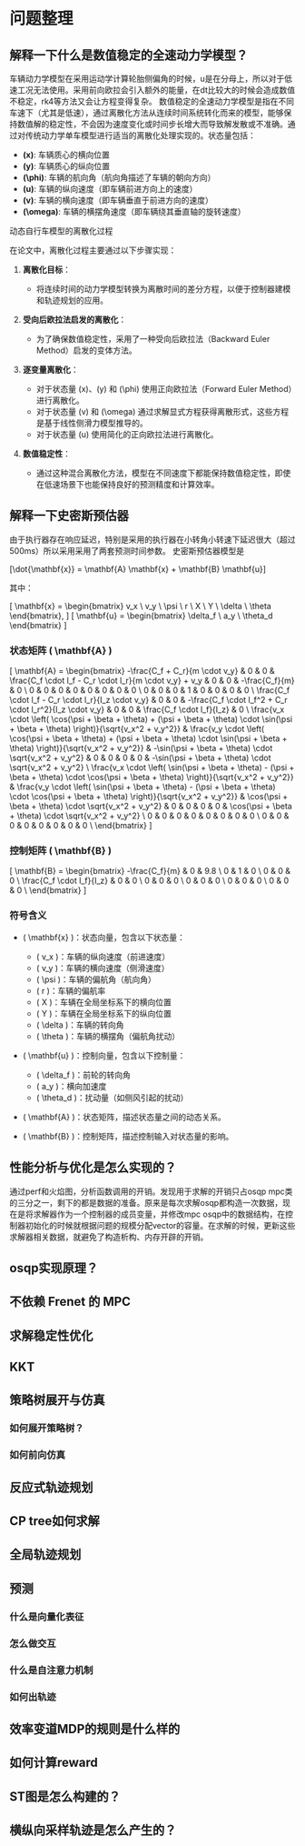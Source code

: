 # 问题整理
## 解释一下什么是数值稳定的全速动力学模型？
车辆动力学模型在采用运动学计算轮胎侧偏角的时候，u是在分母上，所以对于低速工况无法使用。采用前向欧拉会引入额外的能量，在dt比较大的时候会造成数值不稳定，rk4等方法又会让方程变得复杂。
数值稳定的全速动力学模型是指在不同车速下（尤其是低速），通过离散化方法从连续时间系统转化而来的模型，能够保持数值解的稳定性，不会因为速度变化或时间步长增大而导致解发散或不准确。通过对传统动力学单车模型进行适当的离散化处理实现的。状态量包括：
- **\(x\)**: 车辆质心的横向位置
- **\(y\)**: 车辆质心的纵向位置
- **\(\phi\)**: 车辆的航向角（航向角描述了车辆的朝向方向）
- **\(u\)**: 车辆的纵向速度（即车辆前进方向上的速度）
- **\(v\)**: 车辆的横向速度（即车辆垂直于前进方向的速度）
- **\(\omega\)**: 车辆的横摆角速度（即车辆绕其垂直轴的旋转速度）

动态自行车模型的离散化过程

在论文中，离散化过程主要通过以下步骤实现：

1. **离散化目标**：
   - 将连续时间的动力学模型转换为离散时间的差分方程，以便于控制器建模和轨迹规划的应用。

2. **受向后欧拉法启发的离散化**：
   - 为了确保数值稳定性，采用了一种受向后欧拉法（Backward Euler Method）启发的变体方法。

3. **逐变量离散化**：
   - 对于状态量 \(x\)、\(y\) 和 \(\phi\) 使用正向欧拉法（Forward Euler Method）进行离散化。
   - 对于状态量 \(v\) 和 \(\omega\) 通过求解显式方程获得离散形式，这些方程是基于线性侧滑力模型推导的。
   - 对于状态量 \(u\) 使用简化的正向欧拉法进行离散化。

4. **数值稳定性**：
   - 通过这种混合离散化方法，模型在不同速度下都能保持数值稳定性，即使在低速场景下也能保持良好的预测精度和计算效率。

## 解释一下史密斯预估器
由于执行器存在响应延迟，特别是采用的执行器在小转角小转速下延迟很大（超过500ms）所以采用采用了两套预测时间参数。
史密斯预估器模型是

\[\dot{\mathbf{x}} = \mathbf{A} \mathbf{x} + \mathbf{B} \mathbf{u}\]

其中：

\[
\mathbf{x} = \begin{bmatrix}
v_x \\
v_y \\
\psi \\
r \\
X \\
Y \\
\delta \\
\theta
\end{bmatrix},
\]
\[
\mathbf{u} = \begin{bmatrix}
\delta_f \\
a_y \\
\theta_d
\end{bmatrix}
\]

### 状态矩阵 \( \mathbf{A} \)

\[
\mathbf{A} = \begin{bmatrix}
-\frac{C_f + C_r}{m \cdot v_y} & 0 & 0 & \frac{C_f \cdot l_f - C_r \cdot l_r}{m \cdot v_y} + v_y & 0 & 0 & -\frac{C_f}{m} & 0 \\
0 & 0 & 0 & 0 & 0 & 0 & 0 & 0 \\
0 & 0 & 0 & 1 & 0 & 0 & 0 & 0 \\
\frac{C_f \cdot l_f - C_r \cdot l_r}{I_z \cdot v_y} & 0 & 0 & -\frac{C_f \cdot l_f^2 + C_r \cdot l_r^2}{I_z \cdot v_y} & 0 & 0 & \frac{C_f \cdot l_f}{I_z} & 0 \\
\frac{v_x \cdot \left( \cos(\psi + \beta + \theta) + (\psi + \beta + \theta) \cdot \sin(\psi + \beta + \theta) \right)}{\sqrt{v_x^2 + v_y^2}} & \frac{v_y \cdot \left( \cos(\psi + \beta + \theta) + (\psi + \beta + \theta) \cdot \sin(\psi + \beta + \theta) \right)}{\sqrt{v_x^2 + v_y^2}} & -\sin(\psi + \beta + \theta) \cdot \sqrt{v_x^2 + v_y^2} & 0 & 0 & 0 & 0 & -\sin(\psi + \beta + \theta) \cdot \sqrt{v_x^2 + v_y^2} \\
\frac{v_x \cdot \left( \sin(\psi + \beta + \theta) - (\psi + \beta + \theta) \cdot \cos(\psi + \beta + \theta) \right)}{\sqrt{v_x^2 + v_y^2}} & \frac{v_y \cdot \left( \sin(\psi + \beta + \theta) - (\psi + \beta + \theta) \cdot \cos(\psi + \beta + \theta) \right)}{\sqrt{v_x^2 + v_y^2}} & \cos(\psi + \beta + \theta) \cdot \sqrt{v_x^2 + v_y^2} & 0 & 0 & 0 & 0 & \cos(\psi + \beta + \theta) \cdot \sqrt{v_x^2 + v_y^2} \\
0 & 0 & 0 & 0 & 0 & 0 & 0 & 0 \\
0 & 0 & 0 & 0 & 0 & 0 & 0 & 0 \\
\end{bmatrix}
\]

### 控制矩阵 \( \mathbf{B} \)

\[
\mathbf{B} = \begin{bmatrix}
-\frac{C_f}{m} & 0 & 9.8 \\
0 & 1 & 0 \\
0 & 0 & 0 \\
\frac{C_f \cdot l_f}{I_z} & 0 & 0 \\
0 & 0 & 0 \\
0 & 0 & 0 \\
0 & 0 & 0 \\
0 & 0 & 0 \\
\end{bmatrix}
\]

### 符号含义

- \( \mathbf{x} \)：状态向量，包含以下状态量：
  - \( v_x \)：车辆的纵向速度（前进速度）
  - \( v_y \)：车辆的横向速度（侧滑速度）
  - \( \psi \)：车辆的偏航角（航向角）
  - \( r \)：车辆的偏航率
  - \( X \)：车辆在全局坐标系下的横向位置
  - \( Y \)：车辆在全局坐标系下的纵向位置
  - \( \delta \)：车辆的转向角
  - \( \theta \)：车辆的横摆角（偏航角扰动）

- \( \mathbf{u} \)：控制向量，包含以下控制量：
  - \( \delta_f \)：前轮的转向角
  - \( a_y \)：横向加速度
  - \( \theta_d \)：扰动量（如侧风引起的扰动）

- \( \mathbf{A} \)：状态矩阵，描述状态量之间的动态关系。
- \( \mathbf{B} \)：控制矩阵，描述控制输入对状态量的影响。

## 性能分析与优化是怎么实现的？

通过perf和火焰图，分析函数调用的开销。发现用于求解的开销只占osqp mpc类的三分之一，剩下的都是数据的准备。原来是每次求解osqp都构造一次数据，现在是将求解器作为一个控制器的成员变量，并修改mpc osqp中的数据结构，在控制器初始化的时候就根据问题的规模分配vector的容量。在求解的时候，更新这些求解器相关数据，就避免了构造析构、内存开辟的开销。

## osqp实现原理？

##  不依赖 Frenet 的 MPC 
##  求解稳定性优化
## KKT

## 策略树展开与仿真
### 如何展开策略树？
### 如何前向仿真
## 反应式轨迹规划
## CP tree如何求解

## 全局轨迹规划
## 预测
### 什么是向量化表征
### 怎么做交互
### 什么是自注意力机制
### 如何出轨迹
## 效率变道MDP的规则是什么样的
## 如何计算reward
## ST图是怎么构建的？
## 横纵向采样轨迹是怎么产生的？

